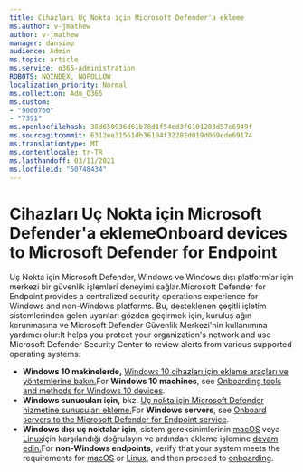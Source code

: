 ```yaml
---
title: Cihazları Uç Nokta için Microsoft Defender'a ekleme
ms.author: v-jmathew
author: v-jmathew
manager: dansimp
audience: Admin
ms.topic: article
ms.service: o365-administration
ROBOTS: NOINDEX, NOFOLLOW
localization_priority: Normal
ms.collection: Adm_O365
ms.custom:
- "9000760"
- "7391"
ms.openlocfilehash: 38d650936d61b78d1f54cd3f6101283d57c6949f
ms.sourcegitcommit: 6312ee31561db36104f32282d019d069ede69174
ms.translationtype: MT
ms.contentlocale: tr-TR
ms.lasthandoff: 03/11/2021
ms.locfileid: "50748434"
---
```

# <a name="onboard-devices-to-microsoft-defender-for-endpoint"></a><span data-ttu-id="bc715-102">Cihazları Uç Nokta için Microsoft Defender'a ekleme</span><span class="sxs-lookup"><span data-stu-id="bc715-102">Onboard devices to Microsoft Defender for Endpoint</span></span>

<span data-ttu-id="bc715-103">Uç Nokta için Microsoft Defender, Windows ve Windows dışı platformlar için merkezi bir güvenlik işlemleri deneyimi sağlar.</span><span class="sxs-lookup"><span data-stu-id="bc715-103">Microsoft Defender for Endpoint provides a centralized security operations experience for Windows and non-Windows platforms.</span></span> <span data-ttu-id="bc715-104">Bu, desteklenen çeşitli işletim sistemlerinden gelen uyarıları gözden geçirmek için, kuruluş ağın korunmasına ve Microsoft Defender Güvenlik Merkezi'nin kullanımına yardımcı olur:</span><span class="sxs-lookup"><span data-stu-id="bc715-104">It helps you protect your organization's network and use Microsoft Defender Security Center to review alerts from various supported operating systems:</span></span>

- <span data-ttu-id="bc715-105">**Windows 10 makinelerde,** [Windows 10 cihazları için ekleme araçları ve yöntemlerine bakın.](https://go.microsoft.com/fwlink/?linkid=2143460)</span><span class="sxs-lookup"><span data-stu-id="bc715-105">For **Windows 10 machines**, see [Onboarding tools and methods for Windows 10 devices](https://go.microsoft.com/fwlink/?linkid=2143460).</span></span>
- <span data-ttu-id="bc715-106">**Windows sunucuları için,** bkz. [Uç nokta için Microsoft Defender hizmetine sunucuları ekleme.](https://go.microsoft.com/fwlink/?linkid=2143627)</span><span class="sxs-lookup"><span data-stu-id="bc715-106">For **Windows servers**, see [Onboard servers to the Microsoft Defender for Endpoint service](https://go.microsoft.com/fwlink/?linkid=2143627).</span></span>
- <span data-ttu-id="bc715-107">**Windows dışı uç noktalar için,** sistem gereksinimlerinin [macOS](https://go.microsoft.com/fwlink/?linkid=2143461) veya [Linux](https://go.microsoft.com/fwlink/?linkid=2143462)için karşılandığı doğrulayın ve ardından ekleme işlemine [devam edin.](https://go.microsoft.com/fwlink/?linkid=2143628)</span><span class="sxs-lookup"><span data-stu-id="bc715-107">For **non-Windows endpoints**, verify that your system meets the requirements for [macOS](https://go.microsoft.com/fwlink/?linkid=2143461) or [Linux](https://go.microsoft.com/fwlink/?linkid=2143462), and then proceed to [onboarding](https://go.microsoft.com/fwlink/?linkid=2143628).</span></span>
